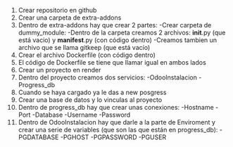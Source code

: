 1. Crear repositorio en github
2. Crear  una carpeta de extra-addons
3. Dentro de extra-addons hay que crear 2 partes:
     -Crear carpeta de dummy_module:
       -Dentro de la carpeta creamos 2 archivos: __init__.py (que está vacio) y __manifest__.py (con código dentro)
     -Creamos tambien un archivo que se llama gitkeep (que está vacío)
4. Crear el archivo Dockerfile (con código dentro)
5. El código de Dockerfile se tiene que llamar igual en ambos lados
6. Crear un proyecto en render
7. Dentro del proyecto creamos dos servicios:
     -OdooInstalacion
     -Progress_db
8. Cuando se haya cargado ya le das a new posgress
9. Crear una base de datos y lo vinculas al proyecto
10. Dentro de progress_db hay que crear unas conexiones:
     -Hostname
     -Port
     -Database
     -Username
     -Password
11. Dentro de OdooInstalacion hay que darle a la parte de Enviroment y crear una serie de variables (que son las que están en progress_db):
     -PGDATABASE
     -PGHOST
     -PGPASSWORD
     -PGUSER
